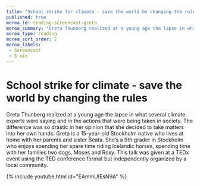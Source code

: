```yaml
---
title: "School strike for climate - save the world by changing the rules"
published: true
morea_id: reading-screencast-greta
morea_summary: "Greta Thunberg realized at a young age the lapse in what several climate experts were saying and in the actions that were being taken in society. The difference was so drastic in her opinion that she decided to take matters into her own hands. "
morea_type: reading
morea_sort_order: 2
morea_labels:
 - Screencast
 - 5 min
---
```


# School strike for climate - save the world by changing the rules

Greta Thunberg realized at a young age the lapse in what several climate experts were saying and in the actions that were being taken in society. The difference was so drastic in her opinion that she decided to take matters into her own hands. Greta is a 15-year-old Stockholm native who lives at home with her parents and sister Beata. She’s a 9th grader in Stockholm who enjoys spending her spare time riding Icelandic horses, spending time with her families two dogs, Moses and Roxy. This talk was given at a TEDx event using the TED conference format but independently organized by a local community.

{% include youtube.html id="EAmmUIEsN9A" %}
